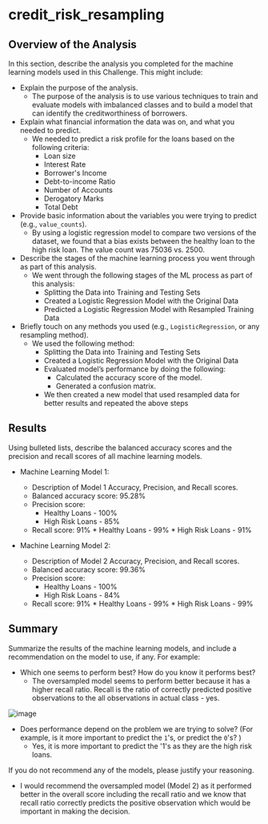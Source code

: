 # credit_risk_resampling

## Overview of the Analysis

In this section, describe the analysis you completed for the machine learning models used in this Challenge. This might include:

* Explain the purpose of the analysis.
  * The purpose of the analysis is to use various techniques to train and evaluate models with imbalanced classes and to build a model that can identify the creditworthiness of borrowers.
* Explain what financial information the data was on, and what you needed to predict.
  * We needed to predict a risk profile for the loans based on the following criteria:
    * Loan size
    * Interest Rate
    * Borrower's Income
    * Debt-to-income Ratio
    * Number of Accounts
    * Derogatory Marks
    * Total Debt
* Provide basic information about the variables you were trying to predict (e.g., `value_counts`).
   * By using a logistic regression model to compare two versions of the dataset, we found that a bias exists between the healthy loan to the high risk loan. The value count was        75036 vs. 2500.
* Describe the stages of the machine learning process you went through as part of this analysis.
   * We went through the following stages of the ML process as part of this analysis:
      * Splitting the Data into Training and Testing Sets
      * Created a Logistic Regression Model with the Original Data
      * Predicted a Logistic Regression Model with Resampled Training Data
* Briefly touch on any methods you used (e.g., `LogisticRegression`, or any resampling method).
  * We used the following method:
      * Splitting the Data into Training and Testing Sets
      * Created a Logistic Regression Model with the Original Data
      * Evaluated model’s performance by doing the following:
          * Calculated the accuracy score of the model.
          * Generated a confusion matrix.
      * We then created a new model that used resampled data for better results and repeated the above steps

## Results

Using bulleted lists, describe the balanced accuracy scores and the precision and recall scores of all machine learning models.

* Machine Learning Model 1:
  * Description of Model 1 Accuracy, Precision, and Recall scores.
  * Balanced accuracy score: 95.28%
  * Precision score:
      * Healthy Loans - 100%
      * High Risk Loans - 85%
  * Recall score: 91%
        * Healthy Loans - 99%
        * High Risk Loans - 91%

* Machine Learning Model 2:
  * Description of Model 2 Accuracy, Precision, and Recall scores.
  * Balanced accuracy score: 99.36%
  * Precision score:
      * Healthy Loans - 100%
      * High Risk Loans - 84%
  * Recall score: 91%
        * Healthy Loans - 99%
        * High Risk Loans - 99%
## Summary

Summarize the results of the machine learning models, and include a recommendation on the model to use, if any. For example:
* Which one seems to perform best? How do you know it performs best?
  * The oversampled model seems to perform better because it has a higher recall ratio. Recall is the ratio of correctly predicted positive observations to the all observations in actual class - yes.


![image](https://user-images.githubusercontent.com/80922524/122681490-62ab3e00-d1a9-11eb-91ab-06ba46f30dba.png)

* Does performance depend on the problem we are trying to solve? (For example, is it more important to predict the `1`'s, or predict the `0`'s? )
  * Yes, it is more important to predict the '1's as they are the high risk loans.
  
If you do not recommend any of the models, please justify your reasoning.
  * I would recommend the oversampled model (Model 2) as it performed better in the overall score including the recall ratio and we know that recall ratio correctly predicts the positive observation which would be important in making the decision.
